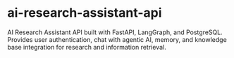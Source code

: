 # ai-research-assistant-api
AI Research Assistant API built with FastAPI, LangGraph, and PostgreSQL. Provides user authentication, chat with agentic AI, memory, and knowledge base integration for research and information retrieval.
